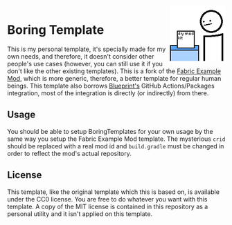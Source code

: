 <img src="./src/main/resources/assets/crid/icon.png" align="right" width="128px"/>

# Boring Template

This is my personal template, it's specially made for my own needs, and therefore, it doesn't consider other people's use cases (however, you can still use it if you don't like the other existing templates). This is a fork of the [Fabric Example Mod](https://github.com/FabricMC/fabric-example-mod), which is more generic, therefore, a better template for regular human beings. This template also borrows [Blueprint's](https://github.com/FabLabsMC/Blueprint) GitHub Actions/Packages integration, most of the integration is directly (or indirectly) from there.

## Usage

You should be able to setup BoringTemplates for your own usage by the same way you setup the Fabric Example Mod template. The mysterious `crid` should be replaced with a real mod id and `build.gradle` must be changed in order to reflect the mod's actual repository.

<!--
## Download

This mod is available for download on the following services:

- [CurseForge (recommended)](https://www.curseforge.com/minecraft/mc-mods/)
- [GitHub Releases (alternative)](https://github.com/)
- [GitHub Packages (indev releases, **use at your own risk**)](https://github.com/)
-->

## License

This template, like the original template which this is based on, is available under the CC0 license. You are free to do whatever you want with this template. A copy of the MIT license is contained in this repository as a personal utility and it isn't applied on this template.

<!-- The commented text is meant for the projects based on this template, for the license of the template, see above.

This mod is licensed under the MIT license. You can freely include the mod on any modpack with no permission.
-->